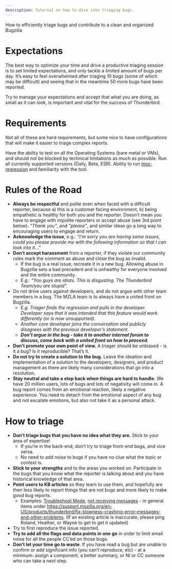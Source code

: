 ```yaml
---
description: Tutorial on how to dive into triaging bugs.
---
```


How to efficiently triage bugs and contribute to a clean and organized Bugzilla

# Expectations
The best way to optimize your time and drive a productive triaging session is to set limited expectations, and only tackle a limited amount of bugs per day. It’s easy to feel overwhelmed after triaging 10 bugs (some of which may be difficult) and seeing that in the meantime 50 more bugs have been reported.

Try to manage your expectations and accept that what you are doing, as small as it can look, is important and vital for the success of Thunderbird.

# Requirements
Not all of these are hard requirements, but some nice to have configurations that will make it easier to triage complex reports.

Have the ability to test on all the Operating Systems (bare metal or VMs), and should not be blocked by technical limitations as much as possible.
Run all currently supported versions (Daily, Beta, ESR).
Ability to run [moz-regression](https://mozilla.github.io/mozregression/) and familiarity with the tool.

# Rules of the Road

* **Always be respectful** and polite even when faced with a difficult reporter, because a) this is a customer facing environment, b) being empathetic is healthy for both you and the reporter. Doesn’t mean you have to engage with impolite reporters or accept abuse (see 3rd point below). *“Thank you”*, and *“please”*, and similar ideas go a long way to encouraging users to engage and return.
* **Acknowledge the issue**, e.g.: *“I’m sorry you are having some issues, could you please provide me with the following information so that I can look into it…”*
* **Don’t accept harassment** from a reporter, if they violate our community rules mark the comment as abuse and close the bug as invalid.
  * If the bug is a real issue, recreate it in a new bug. Allowing abuse in Bugzilla sets a bad precedent and is unhealthy for everyone involved and the entire community.
  * *E.g.: “You guys are idiots. This is disgusting. The Thunderbird Team/you are stupid”.*
* Do not drive users against developers, and do not argue with other team members in a bug. The MZLA team is to always have a united front on Bugzilla.
  * *E.g. Triager finds the regression and pulls in the developer. Developer says that it was intended that this feature would work differently (or is now unsupported).*
  * *Another core developer joins the conversation and publicly disagrees with the previous developer’s statement.*
  * ***Don’t argue in the bug - take it to another internal forum to discuss, come back with a united front on how to proceed.***
* **Don’t promote your own point of view.** A triager should be unbiased - is it a bug? Is it reproducible? That’s it.
* **Do not try to create a solution to the bug.** Leave the ideation and implementation of a solution to the developers, designers, and product management as there are likely many considerations that go into a resolution.
* **Stay neutral and take a step back when things are hard to handle.** We have 20 million users, lots of bugs and lots of negativity will come in. A bug report comes from an emotional reaction, likely a negative experience. You need to detach from the emotional aspect of any bug and not escalate emotions, but also not take it as a personal attack.

# How to triage
* **Don’t triage bugs that you have no idea what they are.** Stick to your area of expertise!
  * If you’re in the back-end, don’t try to triage front-end bugs, and vice versa.
  * No need to add noise to bugs if you have no clue what the topic or context is.
* **Stick to your strengths** and to the areas you worked on. Participate in the bugs that you know what the reporter is talking about and you have historical knowledge of that area.
* **Point users to KB articles** so they learn to use them, and hopefully are then less likely to report things that are not bugs and more likely to make good bug reports. 
  * Examples: [Troubleshoot Mode](https://support.mozilla.org/en-US/kb/cannot-receive-messages), [not receiving messages](https://support.mozilla.org/en-US/kb/cannot-receive-messages) - in general items under https://support.mozilla.org/en-US/products/thunderbird/fix-slowness-crashing-error-messages-and-other-problems.  (If an existing article is inaccurate, please ping Roland, Heather, or Wayne to get to get it updated) 
* Try to first reproduce the issue reported.
* **Try to add all the flags and data points in one go** in order to limit email noise for all the people CC’ed on those bugs.
* **Don’t let your time go to waste**. If you have read a bug but are unable to confirm or add significant info (you can’t reproduce, etc) - at a minimum: assign a component, a better summary, or NI or CC someone who can take a next step.

